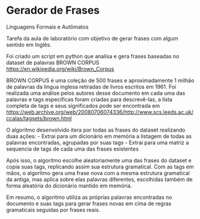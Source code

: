 # Gerador de Frases
 Linguagens Formais e Autômatos


Tarefa da aula de laboratório com objetivo de gerar frases com algum sentido em Inglês.

Foi criado um script em python que analisa e gera frases baseadas no dataset de palavras BROWN CORPUS https://en.wikipedia.org/wiki/Brown_Corpus

BROWN CORPUS é uma coleção de 500 frases e aproximadamente 1 milhão de palavras da lingua inglesa retiradas de livros escritos em 1961. Foi realizada uma análise pelos autores desse documento em cada uma das palavras e tags especificas foram criadas para descrevê-las, a lista completa de tags e seus significados pode ser encontrada em https://web.archive.org/web/20080706074336/http://www.scs.leeds.ac.uk/ccalas/tagsets/brown.html

O algoritmo desenvolvido itera por todas as frases do dataset realizando duas ações:
    - Extrai para um dicionário em memória a listagem de todas as palavras encontradas, agrupadas por suas tags
    - Extrai para uma matriz a sequencia de tags de cada uma das frases existentes

Após isso, o algoritmo escolhe aleatoriamente uma das frases do dataset e copia suas tags, replicando assim sua estrutura gramatical.
Com as tags em mãos, o algoritmo gera uma frase nova com a mesma estrutura gramatical da antiga, mas aplica sobre elas palavras diferentes, escolhidas também de forma aleatória do dicionário mantido em memória.

Em resumo, o algoritmo utiliza as próprias palavras encontradas no documento e suas tags para gerar frases novas em cima de regras gramaticais seguidas por frases reais.